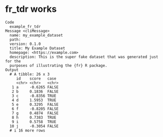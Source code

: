 # fr_tdr works

    Code
      example_fr_tdr
    Message <cliMessage>
      name: my_example_dataset
      path:
      version: 0.1.0
      title: My Example Dataset
      homepage: <https://example.com>
      description: This is the super fake dataset that was generated just for the
      purposes of illustrating the {fr} R package.
    Output
      # A tibble: 26 x 3
         id    score   case 
         <chr> <chr>   <chr>
       1 a     -0.6265 FALSE
       2 b     0.1836  FALSE
       3 c     -0.8356 TRUE 
       4 d     1.5953  TRUE 
       5 e     0.3295  FALSE
       6 f     -0.8205 FALSE
       7 g     0.4874  FALSE
       8 h     0.7383  TRUE 
       9 i     0.5758  TRUE 
      10 j     -0.3054 FALSE
      # i 16 more rows

